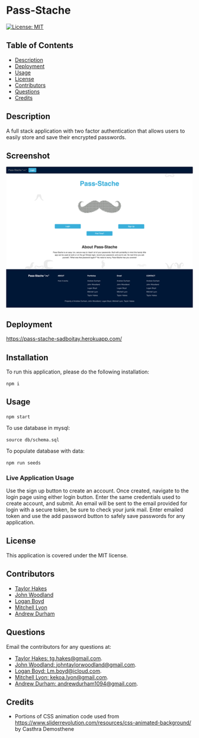 # Pass-Stache
[![License: MIT](https://img.shields.io/badge/license-MIT-yellow)](https://opensource.org/licenses/MIT)
## Table of Contents

* [Description](#description)
* [Deployment](#deployment)
* [Usage](#usage)
* [License](#license)
* [Contributors](#contributors)
* [Questions](#questions)
* [Credits](#credits)
## Description
A full stack application with two factor authentication that allows users to easily store and save their encrypted passwords.
## Screenshot
![pic of application](/public/img/home-screenshot.png)


## Deployment
https://pass-stache-sadboitay.herokuapp.com/

## Installation

To run this application, please do the following installation:

`
npm i
`

## Usage
`
npm start
`

To use database in mysql:

`
source db/schema.sql
`

To populate database with data:

`
npm run seeds
`
### Live Application Usage
Use the sign up button to create an account. Once created, navigate to the login page using either login button. Enter the same credentials used to create account, and submit. An email will be sent to the email provided for login with a secure token, be sure to check your junk mail. Enter emailed token and use the add password button to safely save passwords for any application.

## License

This application is covered under the MIT license.
## Contributors
* [Taylor Hakes](https://github.com/SadboiTay)
* [John Woodland](https://github.com/jondagamkd)
* [Logan Boyd](https://github.com/LmBoyd1)
* [Mitchell Lyon](https://github.com/mitchlyon)
* [Andrew Durham](https://github.com/andydhpkp)
## Questions

Email the contributors for any questions at: 
* [Taylor Hakes: tg.hakes@gmail.com](mailto:hello@taylorhakes.dev).
* [John Woodland: johntaylorwoodland@gmail.com](mailto:johntaylorwoodland@gmail.com).
* [Logan Boyd: Lm.boyd@icloud.com](mailto:Lm.boyd@icloud.com).
* [Mitchell Lyon: kekoa.lyon@gmail.com](mailto:kekoa.lyon@gmail.com).
* [Andrew Durham: andrewdurham1094@gmail.com](mailto:andrewdurham1094@gmail.com).

## Credits

* Portions of CSS animation code used from https://www.sliderrevolution.com/resources/css-animated-background/ by Casthra Demosthene

